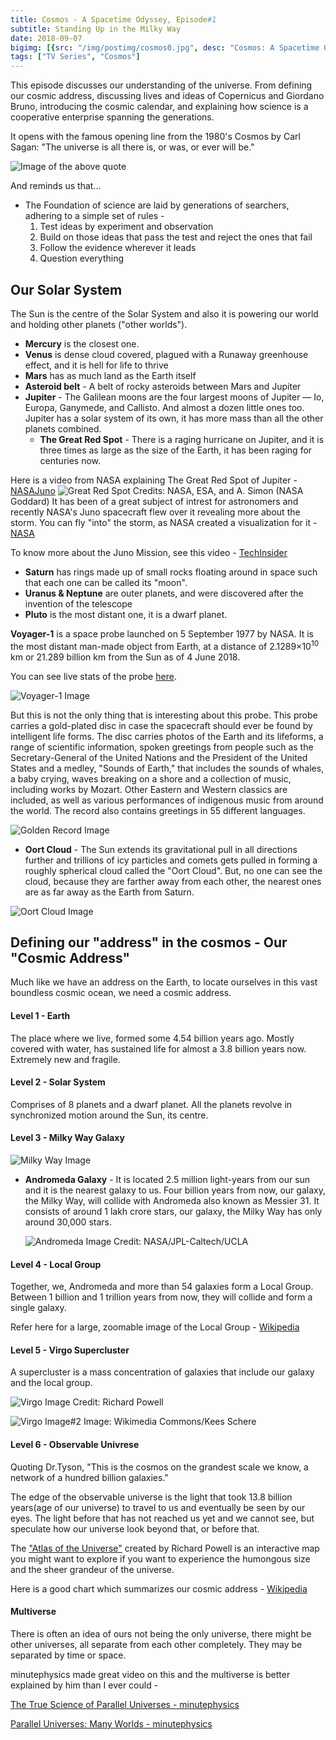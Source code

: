 ```yaml
---
title: Cosmos - A Spacetime Odyssey, Episode#1
subtitle: Standing Up in the Milky Way
date: 2018-09-07
bigimg: [{src: "/img/postimg/cosmos0.jpg", desc: "Cosmos: A Spacetime Odyssey"}]
tags: ["TV Series", "Cosmos"]
---
```

This episode discusses our understanding of the universe. From defining our cosmic address, discussing lives and ideas of Copernicus and Giordano Bruno, introducing the cosmic calendar, and explaining how science is a cooperative enterprise spanning the generations.  

It opens with the famous opening line from the 1980's Cosmos by Carl Sagan: "The universe is all there is, or was, or ever will be."

![Image of the above quote](/img/carl_quote_1.jpg)

And reminds us that...

- The Foundation of science are laid by generations of searchers, adhering to a simple set of rules -
	1. Test ideas by experiment and observation
	2. Build on those ideas that pass the test and reject the ones that fail
	3. Follow the evidence wherever it leads
	4. Question everything

## Our Solar System
The Sun is the centre of the Solar System and also it is powering our world and holding other planets ("other worlds").

- **Mercury** is the closest one.
- **Venus** is dense cloud covered, plagued with a Runaway greenhouse effect, and it is hell for life to thrive
- **Mars** has as much land as the Earth itself
- **Asteroid belt** - A belt of rocky asteroids between Mars and Jupiter
- **Jupiter** - The Galilean moons are the four largest moons of Jupiter — Io, Europa, Ganymede, and Callisto. And almost a dozen little ones too. Jupiter has a solar system of its own, it has more mass than all the other planets combined.
  - **The Great Red Spot** - There is a raging hurricane on Jupiter, and it is three times as large as the size of the Earth, it has been raging for centuries now.

Here is a video from NASA explaining The Great Red Spot of Jupiter - [NASAJuno](https://www.youtube.com/watch?v=74Cybar76vg)
  ![Great Red Spot](/img/redpot.JPG)
  Credits: NASA, ESA, and A. Simon (NASA Goddard)
It has been of a great subject of intrest for astronomers and recently NASA's Juno spacecraft flew over it revealing more about the storm.
You can fly "into" the storm, as NASA created a visualization for it - [NASA](https://www.youtube.com/watch?v=uj3Lq7Gu94Y)

To know more about the Juno Mission, see this video - [TechInsider](https://www.youtube.com/watch?v=U_nBW2eJFfE)


- **Saturn** has rings made up of small rocks floating around in space such that each one can be called its "moon".
- **Uranus & Neptune** are outer planets, and were discovered after the invention of the telescope
-	**Pluto** is the most distant one, it is a dwarf planet.

**Voyager-1** is a space probe launched on 5 September 1977 by NASA. It is the most distant man-made object from Earth, at a distance of 2.1289×10<sup>10</sup> km or 21.289 billion km from the Sun as of 4 June 2018.

You can see live stats of the probe [here](https://voyager.jpl.nasa.gov/).

![Voyager-1 Image](/img/voyg.jpg)

But this is not the only thing that is interesting about this probe. This probe carries a gold-plated disc in case the spacecraft should ever be found by intelligent life forms. The disc carries photos of the Earth and its lifeforms, a range of scientific information, spoken greetings from people such as the Secretary-General of the United Nations and the President of the United States and a medley, "Sounds of Earth," that includes the sounds of whales, a baby crying, waves breaking on a shore and a collection of music, including works by Mozart. Other Eastern and Western classics are included, as well as various performances of indigenous music from around the world. The record also contains greetings in 55 different languages.

![Golden Record Image](/img/golden-record.jpg)

- **Oort Cloud** - The Sun extends its gravitational pull in all directions further and trillions of icy particles and comets gets pulled in forming a roughly spherical cloud called the "Oort Cloud". But, no one can see the cloud, because they are farther away from each other, the nearest ones are as far away as the Earth from Saturn.

![Oort Cloud Image](/img/oort.jpg)


## Defining our "address" in the cosmos - Our "Cosmic Address"

Much like we have an address on the Earth, to locate ourselves in this vast boundless cosmic ocean, we need a cosmic address.

#### Level 1 - Earth
The place where we live, formed some 4.54 billion years ago. Mostly covered with water, has sustained life for almost a 3.8 billion years now. Extremely new and fragile.

#### Level 2 - Solar System

Comprises of 8 planets and a dwarf planet. All the planets revolve in synchronized motion around the Sun, its centre.

#### Level 3 - Milky Way Galaxy

![Milky Way Image](/img/milky-way.jpg)

- **Andromeda Galaxy** - It is located 2.5 million light-years from our sun and it is the nearest galaxy to us. Four billion years from now, our galaxy, the Milky Way, will collide with Andromeda also known as Messier 31. It consists of around 1 lakh crore stars, our galaxy, the Milky Way has only around 30,000 stars.

	![Andromeda Image](/img/andromeda.jpg)
	Credit: NASA/JPL-Caltech/UCLA

#### Level 4 - Local Group
Together, we, Andromeda and more than 54 galaxies form a Local Group. Between 1 billion and 1 trillion years from now, they will collide and form a single galaxy.

Refer here for a large, zoomable image of the Local Group - [Wikipedia](https://en.wikipedia.org/wiki/Local_Group#/media/File:Local_Group_and_nearest_galaxies.jpg)

#### Level 5 - Virgo Supercluster
A supercluster is a mass concentration of galaxies that include our galaxy and the local group.

![Virgo Image](/img/virgo.jpg)
Credit: Richard Powell

![Virgo Image#2](/img/virgo-cluster.jpg)
Image: Wikimedia Commons/Kees Schere


#### Level 6 - Observable Univrese
Quoting Dr.Tyson, "This is the cosmos on the grandest scale we know, a network of a hundred billion galaxies."

The edge of the observable universe is the light that took 13.8 billion years(age of our universe) to travel to us and eventually be seen by our eyes. The light before that has not reached us yet and we cannot see, but speculate how our universe look beyond that, or before that.

The ["Atlas of the Universe"](http://www.atlasoftheuniverse.com/universe.html) created by Richard Powell is an interactive map you might want to explore if you want to experience the humongous size and the sheer grandeur of the universe.

Here is a good chart which summarizes our cosmic address - [Wikipedia](https://en.wikipedia.org/wiki/Virgo_Supercluster#/media/File:Location_of_Earth_(9x1-English_Annot-small).png)

#### Multiverse
There is often an idea of ours not being the only universe, there might be other universes, all separate from each other completely. They may be separated by time or space.

minutephysics made great video on this and the multiverse is better explained by him than I ever could -

[The True Science of Parallel Universes - minutephysics](https://www.youtube.com/watch?v=Ywn2Lz5zmYg)

[Parallel Universes: Many Worlds - minutephysics](https://www.youtube.com/watch?v=KNwKPfOKipk)
